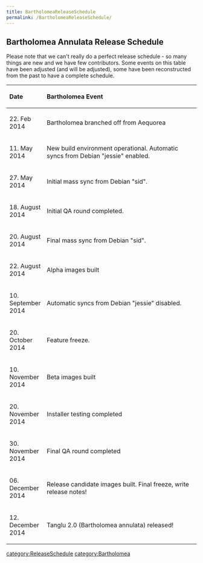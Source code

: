 ```yaml
---
title: BartholomeaReleaseSchedule
permalink: /BartholomeaReleaseSchedule/
---
```


Bartholomea Annulata Release Schedule
-------------------------------------

Please note that we can't really do a perfect release schedule - so many things are new and we have few contributors. Some events on this table have been adjusted (and will be adjusted), some have been reconstructed from the past to have a complete schedule.

<table>
<colgroup>
<col width="14%" />
<col width="86%" />
</colgroup>
<thead>
<tr class="header">
<th align="left"><p>Date</p></th>
<th align="left"><p>Bartholomea Event</p></th>
</tr>
</thead>
<tbody>
<tr class="odd">
<td align="left"><p>22. Feb 2014</p></td>
<td align="left"><p>Bartholomea branched off from Aequorea</p></td>
</tr>
<tr class="even">
<td align="left"><p>11. May 2014</p></td>
<td align="left"><p>New build environment operational. Automatic syncs from Debian &quot;jessie&quot; enabled.</p></td>
</tr>
<tr class="odd">
<td align="left"><p>27. May 2014</p></td>
<td align="left"><p>Initial mass sync from Debian &quot;sid&quot;.</p></td>
</tr>
<tr class="even">
<td align="left"><p>18. August 2014</p></td>
<td align="left"><p>Initial QA round completed.</p></td>
</tr>
<tr class="odd">
<td align="left"><p>20. August 2014</p></td>
<td align="left"><p>Final mass sync from Debian &quot;sid&quot;.</p></td>
</tr>
<tr class="even">
<td align="left"><p>22. August 2014</p></td>
<td align="left"><p>Alpha images built</p></td>
</tr>
<tr class="odd">
<td align="left"><p>10. September 2014</p></td>
<td align="left"><p>Automatic syncs from Debian &quot;jessie&quot; disabled.</p></td>
</tr>
<tr class="even">
<td align="left"><p>20. October 2014</p></td>
<td align="left"><p>Feature freeze.</p></td>
</tr>
<tr class="odd">
<td align="left"><p>10. November 2014</p></td>
<td align="left"><p>Beta images built</p></td>
</tr>
<tr class="even">
<td align="left"><p>20. November 2014</p></td>
<td align="left"><p>Installer testing completed</p></td>
</tr>
<tr class="odd">
<td align="left"><p>30. November 2014</p></td>
<td align="left"><p>Final QA round completed</p></td>
</tr>
<tr class="even">
<td align="left"><p>06. December 2014</p></td>
<td align="left"><p>Release candidate images built. Final freeze, write release notes!</p></td>
</tr>
<tr class="odd">
<td align="left"><p>12. December 2014</p></td>
<td align="left"><p>Tanglu 2.0 (Bartholomea annulata) released!</p></td>
</tr>
</tbody>
</table>

[category:ReleaseSchedule](/category:ReleaseSchedule "wikilink") [category:Bartholomea](/category:Bartholomea "wikilink")